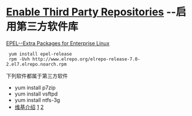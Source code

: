 
# [Enable Third Party Repositories](http://www.tecmint.com/things-to-do-after-minimal-rhel-centos-7-installation/4/) --启用第三方软件库

[EPEL--Extra Packages for Enterprise Linux](http://freeloda.blog.51cto.com/2033581/1260824)

```
 yum install epel-release
 rpm -Uvh http://www.elrepo.org/elrepo-release-7.0-2.el7.elrepo.noarch.rpm
``` 
  下列软件都属于第三方软件
* yum install p7zip
* yum install vsftpd
* yum install ntfs-3g 
 * [维基介绍](https://zh.wikipedia.org/wiki/NTFS-3G)
 [1](http://www.ha97.com/2832.html) [2](http://linux.ximizi.com/linux/linux2708.htm)


